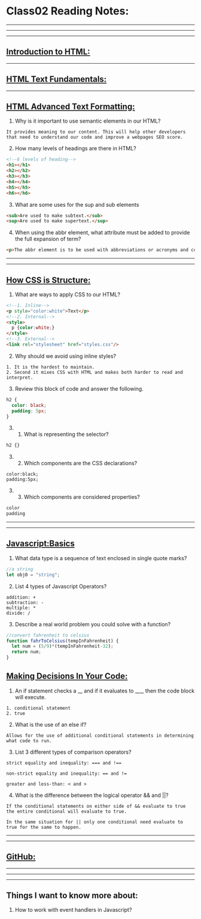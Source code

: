 # **Class02 Reading Notes:**
---
---
---

## [**Introduction to HTML:**](https://developer.mozilla.org/en-US/docs/Learn/HTML/Introduction_to_HTML)
---

## [**HTML Text Fundamentals:**](https://developer.mozilla.org/en-US/docs/Learn/HTML/Introduction_to_HTML/HTML_text_fundamentals)
---

## [**HTML Advanced Text Formatting:**](https://developer.mozilla.org/en-US/docs/Learn/HTML/Introduction_to_HTML/Advanced_text_formatting)

1. Why is it important to use semantic elements in our HTML?

```
It provides meaning to our content. This will help other developers that need to understand our code and improve a webpages SEO score.
```

2. How many levels of headings are there in HTML?

```html
<!--6 levels of heading-->
<h1></h1>
<h2></h2>
<h3></h3>
<h4></h4>
<h5></h5>
<h6></h6>
```

3. What are some uses for the sup and sub elements

```html
<sub>Are used to make subtext.</sub>
<sup>Are used to make supertext.</sup>
```

4. When using the abbr element, what attribute must be added to provide the full expansion of term?

```html
<p>The abbr element is to be used with abbreviations or acronyms and contain a title to label all subsiquent abbreviations of the same. <abbr title="Hypertext Markup Language">HTML</abbr></p>
```

---
---
## [**How CSS is Structure:**](https://developer.mozilla.org/en-US/docs/Learn/CSS/First_steps/How_CSS_is_structured)

1. What are ways to apply CSS to our HTML?

```HTML
<!--1. Inline-->
<p style="color:white">Text</p>
<!--2. Internal-->
<style>
  p {color:white;}
</style>
<!--3. External-->
<link rel="stylesheet" href="styles.css"/>
```

2. Why should we avoid using inline styles?

```
1. It is the hardest to maintain.
2. Second it mixes CSS with HTML and makes both harder to read and interpret.
```

3. Review this block of code and answer the following.

```css
h2 {
  color: black;
  padding: 5px;
}
```

3. 1. What is representing the selector?

```CSS
h2 {}
```

3. 2. Which components are the CSS declarations?

```
color:black;
padding:5px;
```

3. 3. Which components are considered properties?

```CSS
color
padding
```

---
---
## [**Javascript:Basics**](https://developer.mozilla.org/en-US/docs/Learn/Getting_started_with_the_web/JavaScript_basics)

1. What data type is a sequence of text enclosed in single quote marks?

```javascript
//a string
let obj0 = "string";
```

2. List 4 types of Javascript Operators?

```
addition: +
subtraction: -
multiple: *
divide: /
```

3. Describe a real world problem you could solve with a function?

```javascript
//convert fahrenheit to celsius
function fahrToCelsius(tempInFahrenheit) {
  let num = (5/9)*(tempInFahrenheit-32);
  return num;
}
```

## [**Making Decisions In Your Code:**](https://developer.mozilla.org/en-US/docs/Learn/JavaScript/Building_blocks/conditionals)

1. An if statement checks a __ and if it evaluates to ___, then the code block will execute.

```
1. conditional statement
2. true
```

2. What is the use of an else if?

```
Allows for the use of additional conditional statements in determining what code to run.
```

3. List 3 different types of comparison operators?

```
strict equality and inequality: === and !==

non-strict equality and inequality: == and !=

greater and less-than: < and >
```

4. What is the difference between the logical operator && and ||?

```
If the conditional statements on either side of && evaluate to true the entire conditional will evaluate to true.

In the same situation for || only one conditional need evaluate to true for the same to happen.
```
---
---
## [**GitHub:**](https://chris.beams.io/posts/git-commit/)

---
---
---
## **Things I want to know more about:**
1. How to work with event handlers in Javascript?

